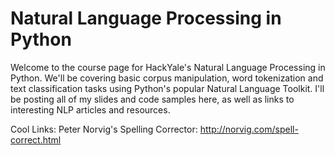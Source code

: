 # Natural Language Processing in Python
Welcome to the course page for HackYale's Natural Language Processing in Python. We'll be covering basic corpus manipulation, word tokenization and text classification tasks using Python's popular Natural Language Toolkit. I'll be posting all of my slides and code samples here, as well as links to interesting NLP articles and resources.

Cool Links:
Peter Norvig's Spelling Corrector: http://norvig.com/spell-correct.html
